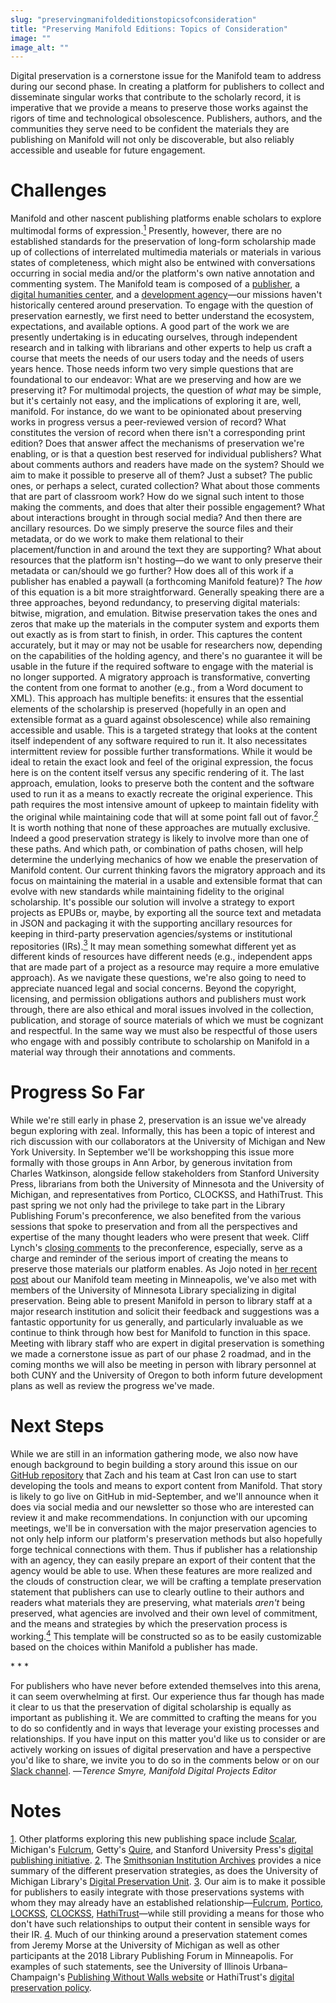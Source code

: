 ```yaml
---
slug: "preservingmanifoldeditionstopicsofconsideration"
title: "Preserving Manifold Editions: Topics of Consideration"
image: ""
image_alt: ""
---
```




<!--truncate-->

Digital preservation is a cornerstone issue for the Manifold team to address during our second phase. In creating a platform for publishers to collect and disseminate singular works that contribute to the scholarly record, it is imperative that we provide a means to preserve those works against the rigors of time and technological obsolescence. Publishers, authors, and the communities they serve need to be confident the materials they are publishing on Manifold will not only be discoverable, but also reliably accessible and useable for future engagement.

# Challenges
 Manifold and other nascent publishing platforms enable scholars to explore multimodal forms of expression.[<sup>1</sup>](#fn1) Presently, however, there are no established standards for the preservation of long-form scholarship made up of collections of interrelated multimedia materials or materials in various states of completeness, which might also be entwined with conversations occurring in social media and/or the platform's own native annotation and commenting system. The Manifold team is composed of a [publisher](https://www.upress.umn.edu/), a [digital humanities center](https://gcdsl.commons.gc.cuny.edu/), and a [development agency](http://castironcoding.com/)—our missions haven't historically centered around preservation. To engage with the question of preservation earnestly, we first need to better understand the ecosystem, expectations, and available options. A good part of the work we are presently undertaking is in educating ourselves, through independent research and in talking with librarians and other experts to help us craft a course that meets the needs of our users today and the needs of users years hence. Those needs inform two very simple questions that are foundational to our endeavor: What are we preserving and how are we preserving it? For multimodal projects, the question of _what_ may be simple, but it's certainly not easy, and the implications of exploring it are, well, manifold. For instance, do we want to be opinionated about preserving works in progress versus a peer-reviewed version of record? What constitutes the version of record when there isn't a corresponding print edition? Does that answer affect the mechanisms of preservation we're enabling, or is that a question best reserved for individual publishers? What about comments authors and readers have made on the system? Should we aim to make it possible to preserve all of them? Just a subset? The public ones, or perhaps a select, curated collection? What about those comments that are part of classroom work? How do we signal such intent to those making the comments, and does that alter their possible engagement? What about interactions brought in through social media? And then there are ancillary resources. Do we simply preserve the source files and their metadata, or do we work to make them relational to their placement/function in and around the text they are supporting? What about resources that the platform isn't hosting—do we want to only preserve their metadata or can/should we go further? How does all of this work if a publisher has enabled a paywall (a forthcoming Manifold feature)? The _how_ of this equation is a bit more straightforward. Generally speaking there are a three approaches, beyond redundancy, to preserving digital materials: bitwise, migration, and emulation. Bitwise preservation takes the ones and zeros that make up the materials in the computer system and exports them out exactly as is from start to finish, in order. This captures the content accurately, but it may or may not be usable for researchers now, depending on the capabilities of the holding agency, and there's no guarantee it will be usable in the future if the required software to engage with the material is no longer supported. A migratory approach is transformative, converting the content from one format to another (e.g., from a Word document to XML). This approach has multiple benefits: it ensures that the essential elements of the scholarship is preserved (hopefully in an open and extensible format as a guard against obsolescence) while also remaining accessible and usable. This is a targeted strategy that looks at the content itself independent of any software required to run it. It also necessitates intermittent review for possible further transformations. While it would be ideal to retain the exact look and feel of the original expression, the focus here is on the content itself versus any specific rendering of it. The last approach, emulation, looks to preserve both the content and the software used to run it as a means to exactly recreate the original experience. This path requires the most intensive amount of upkeep to maintain fidelity with the original while maintaining code that will at some point fall out of favor.[<sup>2</sup>](#fn2) It is worth nothing that none of these approaches are mutually exclusive. Indeed a good preservation strategy is likely to involve more than one of these paths. And which path, or combination of paths chosen, will help determine the underlying mechanics of how we enable the preservation of Manifold content. Our current thinking favors the migratory approach and its focus on maintaining the material in a usable and extensible format that can evolve with new standards while maintaining fidelity to the original scholarship. It's possible our solution will involve a strategy to export projects as EPUBs or, maybe, by exporting all the source text and metadata in JSON and packaging it with the supporting ancillary resources for keeping in third-party preservation agencies/systems or institutional repositories (IRs).[<sup>3</sup>](#fn3) It may mean something somewhat different yet as different kinds of resources have different needs (e.g., independent apps that are made part of a project as a resource may require a more emulative approach). As we navigate these questions, we're also going to need to appreciate nuanced legal and social concerns. Beyond the copyright, licensing, and permission obligations authors and publishers must work through, there are also ethical and moral issues involved in the collection, publication, and storage of source materials of which we must be cognizant and respectful. In the same way we must also be respectful of those users who engage with and possibly contribute to scholarship on Manifold in a material way through their annotations and comments. 
# Progress So Far
 While we're still early in phase 2, preservation is an issue we've already begun exploring with zeal. Informally, this has been a topic of interest and rich discussion with our collaborators at the University of Michigan and New York University. In September we'll be workshopping this issue more formally with those groups in Ann Arbor, by generous invitation from Charles Watkinson, alongside fellow stakeholders from Stanford University Press, librarians from both the University of Minnesota and the University of Michigan, and representatives from Portico, CLOCKSS, and HathiTrust. This past spring we not only had the privilege to take part in the Library Publishing Forum's preconference, we also benefited from the various sessions that spoke to preservation and from all the perspectives and expertise of the many thought leaders who were present that week. Cliff Lynch's [closing comments](https://www.pscp.tv/LibPubCoalition/1BdxYRymRNYKX) to the preconference, especially, serve as a charge and reminder of the serious import of creating the means to preserve those materials our platform enables. As Jojo noted in [her recent post](http://blog.manifoldapp.org/2018/08/17/manifold-meeting-in-minnesota/) about our Manifold team meeting in Minneapolis, we've also met with members of the University of Minnesota Library specializing in digital preservation. Being able to present Manifold in person to library staff at a major research institution and solicit their feedback and suggestions was a fantastic opportunity for us generally, and particularly invaluable as we continue to think through how best for Manifold to function in this space. Meeting with library staff who are expert in digital preservation is something we made a cornerstone issue as part of our phase 2 roadmad, and in the coming months we will also be meeting in person with library personnel at both CUNY and the University of Oregon to both inform future development plans as well as review the progress we've made. 
# Next Steps
 While we are still in an information gathering mode, we also now have enough background to begin building a story around this issue on our [GitHub repository](https://github.com/ManifoldScholar/manifold/) that Zach and his team at Cast Iron can use to start developing the tools and means to export content from Manifold. That story is likely to go live on GitHub in mid-September, and we'll announce when it does via social media and our newsletter so those who are interested can review it and make recommendations. In conjunction with our upcoming meetings, we'll be in conversation with the major preservation agencies to not only help inform our platform's preservation methods but also hopefully forge technical connections with them. Thus if publisher has a relationship with an agency, they can easily prepare an export of their content that the agency would be able to use. When these features are more realized and the clouds of construction clear, we will be crafting a template preservation statement that publishers can use to clearly outline to their authors and readers what materials they are preserving, what materials _aren't_ being preserved, what agencies are involved and their own level of commitment, and the means and strategies by which the preservation process is working.[<sup>4</sup>](#fn4) This template will be constructed so as to be easily customizable based on the choices within Manifold a publisher has made. 

\* \* \*

 For publishers who have never before extended themselves into this arena, it can seem overwhelming at first. Our experience thus far though has made it clear to us that the preservation of digital scholarship is equally as important as publishing it. We are committed to crafting the means for you to do so confidently and in ways that leverage your existing processes and relationships. If you have input on this matter you'd like us to consider or are actively working on issues of digital preservation and have a perspective you'd like to share, we invite you to do so in the comments below or on our [Slack channel](https://manifold-slackin.herokuapp.com/). —_Terence Smyre, Manifold Digital Projects Editor_
# Notes
[1](#ref1). Other platforms exploring this new publishing space include [Scalar](https://scalar.me/anvc/), Michigan's [Fulcrum](https://www.fulcrum.org/), Getty's [Quire](https://www.getty.edu/publications/digital/platforms-tools.html), and Stanford University Press's [digital publishing initiative](https://www.sup.org/digital/). [2](#ref2). The [Smithsonian Institution Archives](https://siarchives.si.edu/what-we-do/digital-curation/preservation-strategies-born-digital-materials) provides a nice summary of the different preservation strategies, as does the University of Michigan Library's [Digital Preservation Unit](https://www.lib.umich.edu/preservation-and-conservation/digital-preservation-unit). [3](#ref3). Our aim is to make it possible for publishers to easily integrate with those preservations systems with whom they may already have an established relationship—[Fulcrum](https://www.fulcrum.org/), [Portico](https://www.portico.org/), [LOCKSS](https://www.lockss.org/), [CLOCKSS](https://www.clockss.org/clockss/Home), [HathiTrust](https://www.hathitrust.org/)—while still providing a means for those who don't have such relationships to output their content in sensible ways for their IR. [4](#ref4). Much of our thinking around a preservation statement comes from Jeremy Morse at the University of Michigan as well as other participants at the 2018 Library Publishing Forum in Minneapolis. For examples of such statements, see the University of Illinois Urbana–Champaign's [Publishing Without Walls website](https://publishingwithoutwalls.illinois.edu/preservation/) or HathiTrust's [digital preservation policy](https://www.hathitrust.org/preservation).

